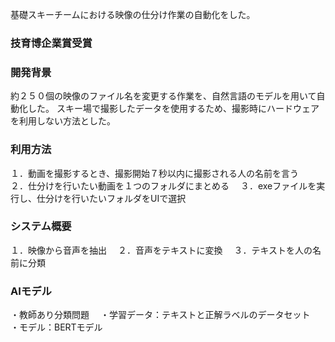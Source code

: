 基礎スキーチームにおける映像の仕分け作業の自動化をした。  
### 技育博企業賞受賞



### 開発背景

約２５０個の映像のファイル名を変更する作業を、自然言語のモデルを用いて自動化した。
スキー場で撮影したデータを使用するため、撮影時にハードウェアを利用しない方法とした。

### 利用方法

１．動画を撮影するとき、撮影開始７秒以内に撮影される人の名前を言う　
２．仕分けを行いたい動画を１つのフォルダにまとめる　
３．exeファイルを実行し、仕分けを行いたいフォルダをUIで選択

### システム概要

１．映像から音声を抽出　
２．音声をテキストに変換　
３．テキストを人の名前に分類

### AIモデル

・教師あり分類問題　
・学習データ：テキストと正解ラベルのデータセット　
・モデル：BERTモデル

